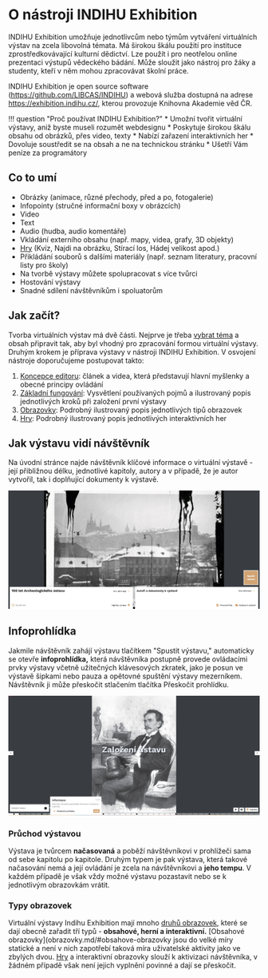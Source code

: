 # O nástroji INDIHU Exhibition

INDIHU Exhibition umožňuje jednotlivcům nebo týmům vytváření virtuálních
výstav na zcela libovolná témata. Má širokou škálu použití pro instituce
zprostředkovávající kulturní dědictví. Lze použít i pro neotřelou online
prezentaci výstupů vědeckého bádání. Může sloužit jako nástroj pro
žáky a studenty, kteří v něm mohou zpracovávat školní práce.

INDIHU Exhibition je open source software
(<https://github.com/LIBCAS/INDIHU>) a webová služba dostupná na adrese
<https://exhibition.indihu.cz/>, kterou provozuje Knihovna Akademie věd
ČR.

!!! question "Proč používat INDIHU Exhibition?"
    * Umožní tvořit virtuální výstavy, aniž byste museli rozumět webdesignu
    * Poskytuje širokou škálu obsahu od obrázků, přes video, texty 
    * Nabízí zařazení interaktivních her
    * Dovoluje soustředit se na obsah a ne na technickou stránku
    * Ušetří Vám peníze za programátory


## Co to umí 

- Obrázky (animace, různé přechody, před a po, fotogalerie)
- Infopointy (stručné informační boxy v obrázcích)
- Video
- Text 
- Audio (hudba, audio komentáře)
- Vkládání externího obsahu (např. mapy, videa, grafy, 3D objekty) 
- [Hry](minihry.md) (Kvíz, Najdi na obrázku, Stírací los, Hádej velikost apod.)
- Přikládání souborů s dalšími materiály (např. seznam literatury, pracovní listy pro školy)
- Na tvorbě výstavy můžete spolupracovat s více tvůrci
- Hostování výstavy
- Snadné sdílení návštěvníkům i spoluatorům
<!-- - Responzivní design (základní prvky výstavy jsou vhodné i pro mobilní zařízení) -->

## Jak začít?

Tvorba virtuálních výstav má dvě části. Nejprve je třeba [vybrat téma](obsah-vystavy.md) a obsah připravit tak, aby byl vhodný pro zpracování formou virtuální výstavy. Druhým krokem je příprava výstavy v nástroji INDIHU Exhibition. V osvojení nástroje doporučujeme postupovat takto: 

1. [Koncepce editoru](koncepce-editoru.md): článek a videa, která představují hlavní myšlenky a obecné principy ovládání
2. [Základní fungování](zaklady.md): Vysvětlení používaných pojmů a ilustrovaný popis jednotlivých kroků při založení první výstavy
3. [Obrazovky](obrazovky.md): Podrobný ilustrovaný popis jednotlivých tipů obrazovek
4. [Hry](minihry.md): Podrobný ilustrovaný popis jednotlivých interaktivních her

## Jak výstavu vidí návštěvník

Na úvodní stránce najde návštěvník klíčové informace o virtuální výstavě - její přibližnou délku, jednotlivé kapitoly,  autory a v případě, že je autor vytvořil, tak i doplňující dokumenty k výstavě.

![](img/start-vystavy-new.png)

## Infoprohlídka

Jakmile návštěvník zahájí výstavu tlačítkem "Spustit výstavu," automaticky se otevře **infoprohlídka,** která návštěvníka postupně provede ovládacími prvky výstavy včetně užitečných klávesových zkratek, jako je posun ve výstavě šipkami nebo pauza a opětovné spuštění výstavy mezerníkem. Návštěvník ji může přeskočit stlačením tlačítka Přeskočit prohlídku.

![](img/infoprohlídka.png)

### Průchod výstavou

Výstava je tvůrcem **načasovaná** a poběží návštěvníkovi v prohlížeči sama od sebe kapitolu po kapitole. Druhým typem je pak výstava, která takové načasování nemá a její ovládání je zcela na návštěvníkovi a **jeho tempu**. V každém případě je však vždy možné výstavu pozastavit nebo se k jednotlivým obrazovkám vrátit.

### Typy obrazovek

Virtuální výstavy Indihu Exhibition mají mnoho [druhů obrazovek](obrazovky.md), které se dají obecně zařadit tří typů - **obsahové, herní a interaktivní.**  [Obsahové obrazovky](obrazovky.md/#obsahove-obrazovky jsou do velké míry statické a není v nich zapotřebí taková míra uživatelské aktivity jako ve zbylých dvou. [Hry](minihry.md) a interaktivní obrazovky slouží k aktivizaci návštěvníka, v žádném případě však není jejich vyplnění povinné a dají se přeskočit.

